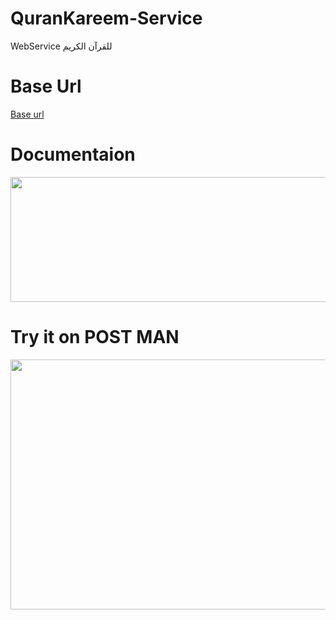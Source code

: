 # QuranKareem-Service
WebService للقرآن الكريم

# Base Url
[Base url](https://mostafagad9090.000webhostapp.com/PhP/)

# Documentaion

<img src="https://user-images.githubusercontent.com/25991597/55321815-dfdc2280-547a-11e9-938a-d010effaccab.PNG" width="700" height="200" />

# Try it on POST MAN

<img src="https://user-images.githubusercontent.com/25991597/55321816-dfdc2280-547a-11e9-8bfb-0072a1ac7099.PNG" width="700" height="400" />

